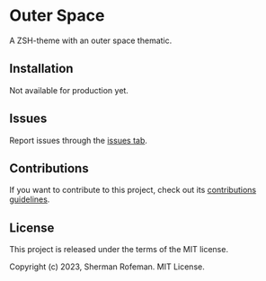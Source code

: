 # Outer Space

A ZSH-theme with an outer space thematic.

## Installation

Not available for production yet.

## Issues

Report issues through the [issues tab](https://github.com/skippyr/outer_space/issues).

## Contributions

If you want to contribute to this project, check out its [contributions guidelines](https://skippyr.github.io/materials/pages/contributions_guidelines.html).

## License

This project is released under the terms of the MIT license.

Copyright (c) 2023, Sherman Rofeman. MIT License.


